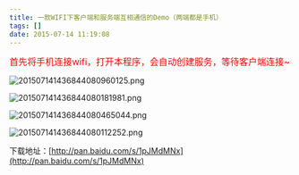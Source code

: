 ```yaml
---
title: 一款WIFI下客户端和服务端互相通信的Demo（两端都是手机）
tags: []
date: 2015-07-14 11:19:08
---
```


<span style="font-size:16px"><span style="color:#ff0000">首先将手机连接wifi，打开本程序，会自动创建服务，等待客户端连接~</span></span>

![](http://www.mandroid.cn/zb_users/upload/2015/07/201507141436844080960125.png "201507141436844080960125.png")

![](http://www.mandroid.cn/zb_users/upload/2015/07/201507141436844080181981.png "201507141436844080181981.png")

![](http://www.mandroid.cn/zb_users/upload/2015/07/201507141436844080465044.png "201507141436844080465044.png")

![](http://www.mandroid.cn/zb_users/upload/2015/07/201507141436844080112252.png "201507141436844080112252.png")

下载地址：[http://pan.baidu.com/s/1pJMdMNx](http://pan.baidu.com/s/1pJMdMNx)